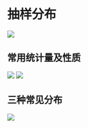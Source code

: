 # 抽样分布
![](https://gitee.com/guuest/images/raw/master/img/20210606112832.png)
## 常用统计量及性质
![](https://gitee.com/guuest/images/raw/master/img/20210606112914.png)
![](https://gitee.com/guuest/images/raw/master/img/20210606130329.png)
## 三种常见分布
![](https://gitee.com/guuest/images/raw/master/img/20210606131236.png)
